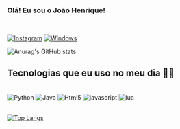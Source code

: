 ### Olá! Eu sou o João Henrique!

 <div align-"center">
 </div><br/>

[![Instagram](https://img.shields.io/badge/Instagram-E4405F?style=for-the-badge&logo=instagram&logoColor=white)](https://www.instagram.com/_jhenriquea/)
[![Windows](https://img.shields.io/badge/Windows-0078D6?style=for-the-badge&logo=windows&logoColor=white)]()

![Anurag's GitHub stats](https://github-readme-stats.vercel.app/api?username=DevJHenrique7&show_icons=true&theme=dark)

## Tecnologias que eu uso no meu dia 👨‍💻

<div style="display: inline_block"><br/>
<img align="center" alt="Python" src="https://img.shields.io/badge/Python-14354C?style=for-the-badge&logo=python&logoColor=white" />
<img align="center" alt="Java" src="https://img.shields.io/badge/Java-ED8B00?style=for-the-badge&logo=openjdk&logoColor=white" /> <img align="center" alt="Html5" src="https://img.shields.io/badge/HTML5-E34F26?style=for-the-badge&logo=html5&logoColor=white" /> <img align="center" alt="javascript" src="https://img.shields.io/badge/JavaScript-F7DF1E?style=for-the-badge&logo=javascript&logoColor=black" /> <img align="center" alt="lua" src="https://img.shields.io/badge/Lua-2C2D72?style=for-the-badge&logo=lua&logoColor=white" />


</div>

<div style="display: inline_block"><br/>

[![Top Langs](https://github-readme-stats.vercel.app/api/top-langs/?username=DevJHenrique7&layout=compact)](https://github.com/DevJHenrique7/DevJHenrique7)

</div><br/>
